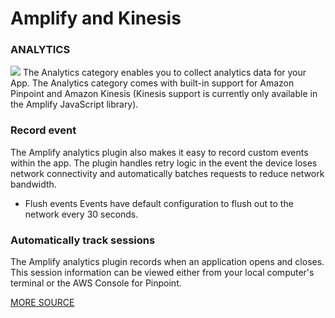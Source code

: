 # Amplify and Kinesis

### ANALYTICS
![](https://i.ytimg.com/vi/61vlNE4JeaM/maxresdefault.jpg)
The Analytics category enables you to collect analytics data for your App. The Analytics category comes with built-in support for Amazon Pinpoint and Amazon Kinesis (Kinesis support is currently only available in the Amplify JavaScript library).

### Record event
The Amplify analytics plugin also makes it easy to record custom events within the app. The plugin handles retry logic in the event the device loses network connectivity and automatically batches requests to reduce network bandwidth.
* Flush events
Events have default configuration to flush out to the network every 30 seconds.

### Automatically track sessions
The Amplify analytics plugin records when an application opens and closes. This session information can be viewed either from your local computer's terminal or the AWS Console for Pinpoint.

[MORE SOURCE](https://docs.amplify.aws/lib/analytics/getting-started/q/platform/android/#view-analytics-console)